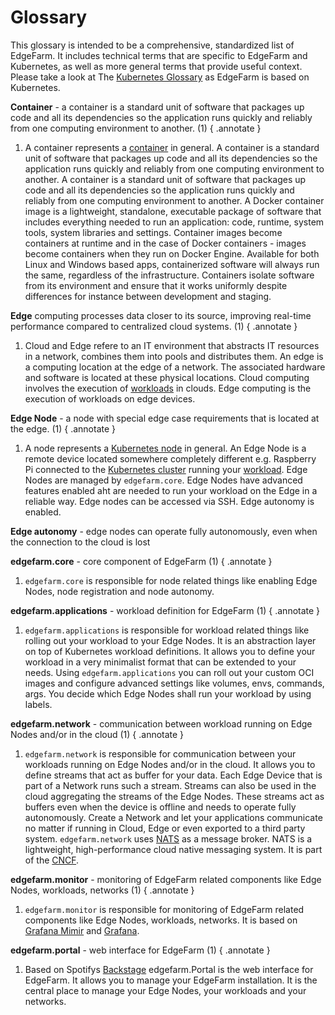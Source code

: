# Glossary

This glossary is intended to be a comprehensive, standardized list of EdgeFarm. It includes technical terms that are specific to EdgeFarm and Kubernetes, as well as more general terms that provide useful context.
Please take a look at The [Kubernetes Glossary](https://kubernetes.io/docs/reference/glossary/?fundamental=true) as EdgeFarm is based on Kubernetes.

**Container** - a container is a standard unit of software that packages up code and all its dependencies so the application runs quickly and reliably from one computing environment to another. (1)
{ .annotate }

1.  A container represents a [container](https://kubernetes.io/docs/reference/glossary/?all=true#term-container) in general. A container is a standard unit of software that packages up code and all its dependencies so the application runs quickly and reliably from one computing environment to another. A container is a standard unit of software that packages up code and all its dependencies so the application runs quickly and reliably from one computing environment to another. A Docker container image is a lightweight, standalone, executable package of software that includes everything needed to run an application: code, runtime, system tools, system libraries and settings. Container images become containers at runtime and in the case of Docker containers - images become containers when they run on Docker Engine. Available for both Linux and Windows based apps, containerized software will always run the same, regardless of the infrastructure. Containers isolate software from its environment and ensure that it works uniformly despite differences for instance between development and staging.

**Edge** computing processes data closer to its source, improving real-time performance compared to centralized cloud systems.  (1)
{ .annotate }
   
1.  Cloud and Edge refere to an IT environment that abstracts IT resources in a network, combines them into pools and distributes them. An edge is a computing location at the edge of a network. The associated hardware and software is located at these physical locations. Cloud computing involves the execution of [workloads](https://kubernetes.io/docs/reference/glossary/?all=true#term-workload) in clouds. Edge computing is the execution of workloads on edge devices.

**Edge Node** - a node with special edge case requirements that is located at the edge. (1)
{ .annotate }

1.  A node represents a [Kubernetes node](https://kubernetes.io/docs/reference/glossary/?all=true#term-node) in general. An Edge Node is a remote device located somewhere completely different e.g. Raspberry Pi connected to the [Kubernetes cluster](https://kubernetes.io/docs/reference/glossary/?all=true#term-cluster) running your [workload](https://kubernetes.io/docs/reference/glossary/?all=true#term-workload). Edge Nodes are managed by `edgefarm.core`. Edge Nodes have advanced features enabled aht are needed to run your workload on the Edge in a reliable way. Edge nodes can be accessed via SSH. Edge autonomy is enabled.
  
**Edge autonomy** - edge nodes can operate fully autonomously, even when the connection to the cloud is lost

**edgefarm.core** - core component of EdgeFarm (1)
{ .annotate }

1.  `edgefarm.core` is responsible for node related things like enabling Edge Nodes, node registration and node autonomy.

**edgefarm.applications** - workload definition for EdgeFarm (1)
{ .annotate }

1.  `edgefarm.applications` is responsible for workload related things like rolling out your workload to your Edge Nodes. It is an abstraction layer on top of Kubernetes workload definitions. It allows you to define your workload in a very minimalist format that can be extended to your needs. Using `edgefarm.applications` you can roll out your custom OCI images and configure advanced settings like volumes, envs, commands, args. You decide which Edge Nodes shall run your workload by using labels.


**edgefarm.network** - communication between workload running on Edge Nodes and/or in the cloud (1)
{ .annotate }

1.  `edgefarm.network` is responsible for communication between your workloads running on Edge Nodes and/or in the cloud. It allows you to define streams that act as buffer for your data. Each Edge Device that is part of a Network runs such a stream. Streams can also be used in the cloud aggregating the streams of the Edge Nodes. These streams act as buffers even when the device is offline and needs to operate fully autonomously. Create a Network and let your applications communicate no matter if running in Cloud, Edge or even exported to a third party system. `edgefarm.network` uses [NATS](https://nats.io/) as a message broker. NATS is a lightweight, high-performance cloud native messaging system. It is part of the [CNCF](https://www.cncf.io/).

**edgefarm.monitor** - monitoring of EdgeFarm related components like Edge Nodes, workloads, networks (1)
{ .annotate }

1.  `edgefarm.monitor` is responsible for monitoring of EdgeFarm related components like Edge Nodes, workloads, networks. It is based on [Grafana Mimir](https://grafana.com/oss/mimir/) and [Grafana](https://grafana.com/). 

**edgefarm.portal** - web interface for EdgeFarm (1)
{ .annotate }

1.  Based on Spotifys [Backstage](https://backstage.io/) edgefarm.Portal is the web interface for EdgeFarm. It allows you to manage your EdgeFarm installation. It is the central place to manage your Edge Nodes, your workloads and your networks. 